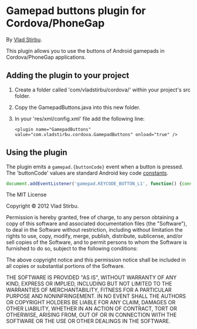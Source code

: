 # Gamepad buttons plugin for Cordova/PhoneGap #

By [Vlad Stirbu](https://github.com/vstirbu).

This plugin allows you to use the buttons of Android gamepads in Cordova/PhoneGap applications.

## Adding the plugin to your project ##

1. Create a folder called 'com/vladstirbu/cordova/' within your project's src folder.
2. Copy the GamepadButtons.java into this new folder.
3. In your 'res/xml/config.xml' file add the following line:

	`<plugin name="GamepadButtons" value="com.vladstirbu.cordova.GamepadButtons" onload="true" />`
	
## Using the plugin ##

The plugin emits a ```gamepad.{buttonCode}``` event when a button is pressed. The 'buttonCode' values are standard Android key code [constants](http://developer.android.com/reference/android/view/KeyEvent.html).

```javascript
document.addEventListener('gamepad.KEYCODE_BUTTON_L1', function() {console.log('L1');}, false);
```

The MIT License

Copyright © 2012 Vlad Stirbu.

Permission is hereby granted, free of charge, to any person obtaining a copy
of this software and associated documentation files (the "Software"), to deal
in the Software without restriction, including without limitation the rights
to use, copy, modify, merge, publish, distribute, sublicense, and/or sell
copies of the Software, and to permit persons to whom the Software is
furnished to do so, subject to the following conditions:

The above copyright notice and this permission notice shall be included in
all copies or substantial portions of the Software.

THE SOFTWARE IS PROVIDED "AS IS", WITHOUT WARRANTY OF ANY KIND, EXPRESS OR
IMPLIED, INCLUDING BUT NOT LIMITED TO THE WARRANTIES OF MERCHANTABILITY,
FITNESS FOR A PARTICULAR PURPOSE AND NONINFRINGEMENT. IN NO EVENT SHALL THE
AUTHORS OR COPYRIGHT HOLDERS BE LIABLE FOR ANY CLAIM, DAMAGES OR OTHER
LIABILITY, WHETHER IN AN ACTION OF CONTRACT, TORT OR OTHERWISE, ARISING FROM,
OUT OF OR IN CONNECTION WITH THE SOFTWARE OR THE USE OR OTHER DEALINGS IN
THE SOFTWARE.

